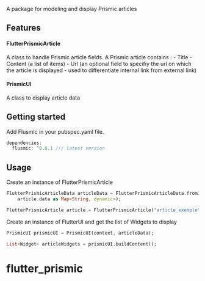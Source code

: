A package for modeling and display Prismic articles

## Features

#### FlutterPrismicArticle

A class to handle Prismic article fields.
A Prismic article contains :
    - Title
    - Content (a list of items)
    - Url (an optional field to specifiy the url on which the article is displayed - used to differentiate internal link from external link)

#### PrismicUI

A class to display article data

## Getting started

Add Flusmic in your pubspec.yaml file.

```dart
dependencies:
  flusmic: ^0.0.1 /// latest version
```

## Usage

Create an instance of FlutterPrismicArticle

```dart
FlutterPrismicArticleData articleData = FlutterPrismicArticleData.fromJson(
    article.data as Map<String, dynamic>);

FlutterPrismicArticle article = FlutterPrismicArticle("article_exemple", articleData));
```

Create an instance of FlutterUI and get the list of Widgets to display

```dart
PrismicUI prismicUI = PrismicUI(context, articleData);

List<Widget> articleWidgets = prismicUI.buildContent();
```
# flutter_prismic

